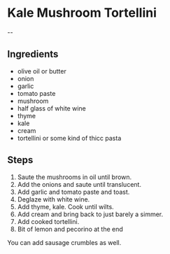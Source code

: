 ---
---

# Kale Mushroom Tortellini
--
## Ingredients
- olive oil or butter
- onion
- garlic
- tomato paste
- mushroom
- half glass of white wine
- thyme
- kale
- cream
- tortellini or some kind of thicc pasta

## Steps
1. Saute the mushrooms in oil until brown.
2. Add the onions and saute until translucent.
3. Add garlic and tomato paste and toast.
4. Deglaze with white wine.
5. Add thyme, kale. Cook until wilts.
6. Add cream and bring back to just barely a simmer.
7. Add cooked tortellini.
8. Bit of lemon and pecorino at the end

You can add sausage crumbles as well.
